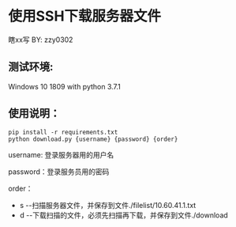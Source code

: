 # 使用SSH下载服务器文件

瞎xx写 BY: zzy0302
## 测试环境:
Windows 10 1809 with python 3.7.1

## 使用说明：

	pip install -r requirements.txt
	python download.py {username} {password} {order}

username: 登录服务器用的用户名

password：登录服务员用的密码

order：

- s --扫描服务器文件，并保存到文件./filelist/10.60.41.1.txt
- d --下载扫描的文件，必须先扫描再下载，并保存到文件./download